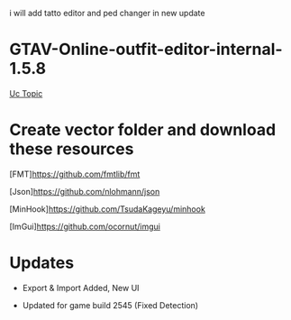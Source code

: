 i will add tatto editor and ped changer in new update

# GTAV-Online-outfit-editor-internal-1.5.8
[Uc Topic](https://www.unknowncheats.me/forum/grand-theft-auto-v/465334-outfit-editor-1-58-internal.html)

# Create vector folder and download these resources
[FMT]https://github.com/fmtlib/fmt

[Json]https://github.com/nlohmann/json

[MinHook]https://github.com/TsudaKageyu/minhook

[ImGui]https://github.com/ocornut/imgui

# Updates
+ Export & Import Added, New UI

+ Updated for game build 2545 (Fixed Detection)
